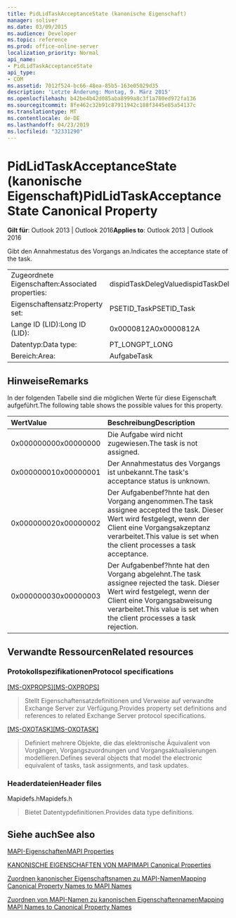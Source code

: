 ```yaml
---
title: PidLidTaskAcceptanceState (kanonische Eigenschaft)
manager: soliver
ms.date: 03/09/2015
ms.audience: Developer
ms.topic: reference
ms.prod: office-online-server
localization_priority: Normal
api_name:
- PidLidTaskAcceptanceState
api_type:
- COM
ms.assetid: 7012f524-bc66-48ea-85b5-163e05029d35
description: 'Letzte Änderung: Montag, 9. März 2015'
ms.openlocfilehash: b42be4b42d085aba8999a8c3f1a780ed972fa136
ms.sourcegitcommit: 8fe462c32b91c87911942c188f3445e85a54137c
ms.translationtype: MT
ms.contentlocale: de-DE
ms.lasthandoff: 04/23/2019
ms.locfileid: "32331290"
---
```

# <a name="pidlidtaskacceptancestate-canonical-property"></a><span data-ttu-id="e2d7b-103">PidLidTaskAcceptanceState (kanonische Eigenschaft)</span><span class="sxs-lookup"><span data-stu-id="e2d7b-103">PidLidTaskAcceptanceState Canonical Property</span></span>

  
  
<span data-ttu-id="e2d7b-104">**Gilt für**: Outlook 2013 | Outlook 2016</span><span class="sxs-lookup"><span data-stu-id="e2d7b-104">**Applies to**: Outlook 2013 | Outlook 2016</span></span> 
  
<span data-ttu-id="e2d7b-105">Gibt den Annahmestatus des Vorgangs an.</span><span class="sxs-lookup"><span data-stu-id="e2d7b-105">Indicates the acceptance state of the task.</span></span>
  
|||
|:-----|:-----|
|<span data-ttu-id="e2d7b-106">Zugeordnete Eigenschaften:</span><span class="sxs-lookup"><span data-stu-id="e2d7b-106">Associated properties:</span></span>  <br/> |<span data-ttu-id="e2d7b-107">dispidTaskDelegValue</span><span class="sxs-lookup"><span data-stu-id="e2d7b-107">dispidTaskDelegValue</span></span>  <br/> |
|<span data-ttu-id="e2d7b-108">Eigenschaftensatz:</span><span class="sxs-lookup"><span data-stu-id="e2d7b-108">Property set:</span></span>  <br/> |<span data-ttu-id="e2d7b-109">PSETID_Task</span><span class="sxs-lookup"><span data-stu-id="e2d7b-109">PSETID_Task</span></span>  <br/> |
|<span data-ttu-id="e2d7b-110">Lange ID (LID):</span><span class="sxs-lookup"><span data-stu-id="e2d7b-110">Long ID (LID):</span></span>  <br/> |<span data-ttu-id="e2d7b-111">0x0000812A</span><span class="sxs-lookup"><span data-stu-id="e2d7b-111">0x0000812A</span></span>  <br/> |
|<span data-ttu-id="e2d7b-112">Datentyp:</span><span class="sxs-lookup"><span data-stu-id="e2d7b-112">Data type:</span></span>  <br/> |<span data-ttu-id="e2d7b-113">PT_LONG</span><span class="sxs-lookup"><span data-stu-id="e2d7b-113">PT_LONG</span></span>  <br/> |
|<span data-ttu-id="e2d7b-114">Bereich:</span><span class="sxs-lookup"><span data-stu-id="e2d7b-114">Area:</span></span>  <br/> |<span data-ttu-id="e2d7b-115">Aufgabe</span><span class="sxs-lookup"><span data-stu-id="e2d7b-115">Task</span></span>  <br/> |
   
## <a name="remarks"></a><span data-ttu-id="e2d7b-116">Hinweise</span><span class="sxs-lookup"><span data-stu-id="e2d7b-116">Remarks</span></span>

<span data-ttu-id="e2d7b-117">In der folgenden Tabelle sind die möglichen Werte für diese Eigenschaft aufgeführt.</span><span class="sxs-lookup"><span data-stu-id="e2d7b-117">The following table shows the possible values for this property.</span></span>
  
|<span data-ttu-id="e2d7b-118">**Wert**</span><span class="sxs-lookup"><span data-stu-id="e2d7b-118">**Value**</span></span>|<span data-ttu-id="e2d7b-119">**Beschreibung**</span><span class="sxs-lookup"><span data-stu-id="e2d7b-119">**Description**</span></span>|
|:-----|:-----|
|<span data-ttu-id="e2d7b-120">0x00000000</span><span class="sxs-lookup"><span data-stu-id="e2d7b-120">0x00000000</span></span>  <br/> |<span data-ttu-id="e2d7b-121">Die Aufgabe wird nicht zugewiesen.</span><span class="sxs-lookup"><span data-stu-id="e2d7b-121">The task is not assigned.</span></span>  <br/> |
|<span data-ttu-id="e2d7b-122">0x00000001</span><span class="sxs-lookup"><span data-stu-id="e2d7b-122">0x00000001</span></span>  <br/> |<span data-ttu-id="e2d7b-123">Der Annahmestatus des Vorgangs ist unbekannt.</span><span class="sxs-lookup"><span data-stu-id="e2d7b-123">The task's acceptance status is unknown.</span></span>  <br/> |
|<span data-ttu-id="e2d7b-124">0x00000002</span><span class="sxs-lookup"><span data-stu-id="e2d7b-124">0x00000002</span></span>  <br/> |<span data-ttu-id="e2d7b-125">Der Aufgabenbef?hnte hat den Vorgang angenommen.</span><span class="sxs-lookup"><span data-stu-id="e2d7b-125">The task assignee accepted the task.</span></span> <span data-ttu-id="e2d7b-126">Dieser Wert wird festgelegt, wenn der Client eine Vorgangsakzeptanz verarbeitet.</span><span class="sxs-lookup"><span data-stu-id="e2d7b-126">This value is set when the client processes a task acceptance.</span></span>  <br/> |
|<span data-ttu-id="e2d7b-127">0x00000003</span><span class="sxs-lookup"><span data-stu-id="e2d7b-127">0x00000003</span></span>  <br/> |<span data-ttu-id="e2d7b-128">Der Aufgabenbef?hnte hat den Vorgang abgelehnt.</span><span class="sxs-lookup"><span data-stu-id="e2d7b-128">The task assignee rejected the task.</span></span> <span data-ttu-id="e2d7b-129">Dieser Wert wird festgelegt, wenn der Client eine Vorgangsabweisung verarbeitet.</span><span class="sxs-lookup"><span data-stu-id="e2d7b-129">This value is set when the client processes a task rejection.</span></span>  <br/> |
   
## <a name="related-resources"></a><span data-ttu-id="e2d7b-130">Verwandte Ressourcen</span><span class="sxs-lookup"><span data-stu-id="e2d7b-130">Related resources</span></span>

### <a name="protocol-specifications"></a><span data-ttu-id="e2d7b-131">Protokollspezifikationen</span><span class="sxs-lookup"><span data-stu-id="e2d7b-131">Protocol specifications</span></span>

<span data-ttu-id="e2d7b-132">[[MS-OXPROPS]](https://msdn.microsoft.com/library/f6ab1613-aefe-447d-a49c-18217230b148%28Office.15%29.aspx)</span><span class="sxs-lookup"><span data-stu-id="e2d7b-132">[[MS-OXPROPS]](https://msdn.microsoft.com/library/f6ab1613-aefe-447d-a49c-18217230b148%28Office.15%29.aspx)</span></span>
  
> <span data-ttu-id="e2d7b-133">Stellt Eigenschaftensatzdefinitionen und Verweise auf verwandte Exchange Server zur Verfügung.</span><span class="sxs-lookup"><span data-stu-id="e2d7b-133">Provides property set definitions and references to related Exchange Server protocol specifications.</span></span>
    
<span data-ttu-id="e2d7b-134">[[MS-OXOTASK]](https://msdn.microsoft.com/library/55600ec0-6195-4730-8436-59c7931ef27e%28Office.15%29.aspx)</span><span class="sxs-lookup"><span data-stu-id="e2d7b-134">[[MS-OXOTASK]](https://msdn.microsoft.com/library/55600ec0-6195-4730-8436-59c7931ef27e%28Office.15%29.aspx)</span></span>
  
> <span data-ttu-id="e2d7b-135">Definiert mehrere Objekte, die das elektronische Äquivalent von Vorgängen, Vorgangszuordnungen und Vorgangsaktualisierungen modellieren.</span><span class="sxs-lookup"><span data-stu-id="e2d7b-135">Defines several objects that model the electronic equivalent of tasks, task assignments, and task updates.</span></span>
    
### <a name="header-files"></a><span data-ttu-id="e2d7b-136">Headerdateien</span><span class="sxs-lookup"><span data-stu-id="e2d7b-136">Header files</span></span>

<span data-ttu-id="e2d7b-137">Mapidefs.h</span><span class="sxs-lookup"><span data-stu-id="e2d7b-137">Mapidefs.h</span></span>
  
> <span data-ttu-id="e2d7b-138">Bietet Datentypdefinitionen.</span><span class="sxs-lookup"><span data-stu-id="e2d7b-138">Provides data type definitions.</span></span>
    
## <a name="see-also"></a><span data-ttu-id="e2d7b-139">Siehe auch</span><span class="sxs-lookup"><span data-stu-id="e2d7b-139">See also</span></span>



[<span data-ttu-id="e2d7b-140">MAPI-Eigenschaften</span><span class="sxs-lookup"><span data-stu-id="e2d7b-140">MAPI Properties</span></span>](mapi-properties.md)
  
[<span data-ttu-id="e2d7b-141">KANONISCHE EIGENSCHAFTEN VON MAPI</span><span class="sxs-lookup"><span data-stu-id="e2d7b-141">MAPI Canonical Properties</span></span>](mapi-canonical-properties.md)
  
[<span data-ttu-id="e2d7b-142">Zuordnen kanonischer Eigenschaftsnamen zu MAPI-Namen</span><span class="sxs-lookup"><span data-stu-id="e2d7b-142">Mapping Canonical Property Names to MAPI Names</span></span>](mapping-canonical-property-names-to-mapi-names.md)
  
[<span data-ttu-id="e2d7b-143">Zuordnen von MAPI-Namen zu kanonischen Eigenschaftennamen</span><span class="sxs-lookup"><span data-stu-id="e2d7b-143">Mapping MAPI Names to Canonical Property Names</span></span>](mapping-mapi-names-to-canonical-property-names.md)

